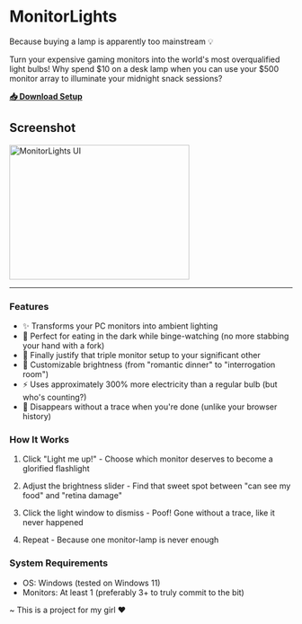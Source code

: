 # MonitorLights

Because buying a lamp is apparently too mainstream 💡

Turn your expensive gaming monitors into the world's most overqualified light bulbs! Why spend $10 on a desk lamp when you can use your $500 monitor array to illuminate your midnight snack sessions?

**[📥 Download Setup](https://github.com/AlexanderDotH/MonitorLights/releases/latest/download/MonitorLights-Setup.msi)**

## Screenshot
<img width="320" height="240" alt="MonitorLights UI" src="https://github.com/user-attachments/assets/afbec20c-5086-4854-af76-e0ab30e125cf" />

---

### Features
- ✨ Transforms your PC monitors into ambient lighting
- 🍕 Perfect for eating in the dark while binge-watching (no more stabbing your hand with a fork)
- 💸 Finally justify that triple monitor setup to your significant other
- 🌈 Customizable brightness (from "romantic dinner" to "interrogation room")
- ⚡ Uses approximately 300% more electricity than a regular bulb (but who's counting?)
- 👻 Disappears without a trace when you're done (unlike your browser history)

### How It Works

1. Click "Light me up!" - Choose which monitor deserves to become a glorified flashlight

2. Adjust the brightness slider - Find that sweet spot between "can see my food" and "retina damage"

3. Click the light window to dismiss - Poof! Gone without a trace, like it never happened

4. Repeat - Because one monitor-lamp is never enough

### System Requirements

- OS: Windows (tested on Windows 11)
- Monitors: At least 1 (preferably 3+ to truly commit to the bit)

~ This is a project for my girl ❤️



